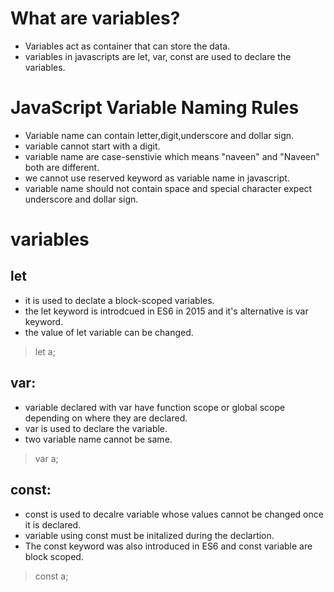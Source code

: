 # What are variables?

* Variables act as container that can store the data.
* variables in javascripts are let, var, const are used to declare the variables.

# JavaScript Variable Naming Rules

* Variable name can contain letter,digit,underscore and dollar sign.
* variable cannot start with a digit.
* variable name are case-senstivie which means "naveen" and "Naveen" both are different.
* we cannot use reserved keyword as variable name in javascript.
* variable name should not contain space and special character expect underscore and dollar sign.

# variables

## let

* it is used to declate a block-scoped variables.
* the let keyword is introdcued in ES6 in 2015 and it's alternative is var keyword.
* the value of let variable can be changed.

> let a;

## var:

* variable declared with var have function scope or global scope depending on where they are declared.
* var is used to declare the variable.
* two variable name cannot be same.

> var a;

## const:

* const is used to decalre variable whose values cannot be changed once it is declared.
* variable using const must be initalized during the declartion.
* The const keyword was also introduced in ES6 and const variable are block scoped.

> const a;

